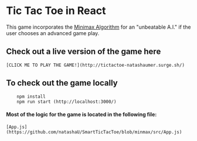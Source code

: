 # Tic Tac Toe in React

This game incorporates the [Minimax Algorithm](https://en.wikipedia.org/wiki/Minimax#Minimax_algorithm_with_alternate_moves) for an "unbeatable A.I." if the user chooses an advanced game play. 

## Check out a live version of the game here
    [CLICK ME TO PLAY THE GAME!](http://tictactoe-natashaumer.surge.sh/)


## To check out the game locally
``` 
    npm install
    npm run start (http://localhost:3000/)
```

#### Most of the logic for the game is located in the following file:
    [App.js](https://github.com/natashaU/SmartTicTacToe/blob/minmax/src/App.js)

